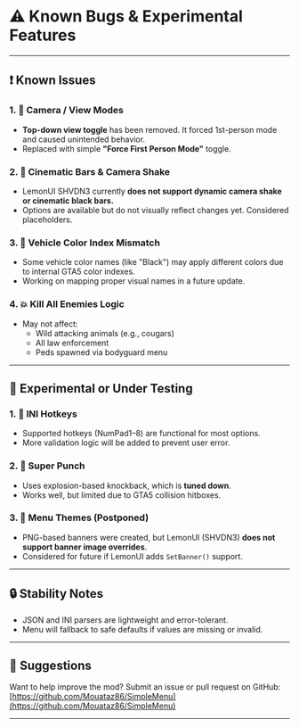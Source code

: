 # ⚠️ Known Bugs & Experimental Features

---

## ❗ Known Issues

### 1. 🛑 Camera / View Modes
- **Top-down view toggle** has been removed. It forced 1st-person mode and caused unintended behavior.
- Replaced with simple **"Force First Person Mode"** toggle.

### 2. 🎥 Cinematic Bars & Camera Shake
- LemonUI SHVDN3 currently **does not support dynamic camera shake or cinematic black bars.**
- Options are available but do not visually reflect changes yet. Considered placeholders.

### 3. 🚗 Vehicle Color Index Mismatch
- Some vehicle color names (like "Black") may apply different colors due to internal GTA5 color indexes.
- Working on mapping proper visual names in a future update.

### 4. 💥 Kill All Enemies Logic
- May not affect:
  - Wild attacking animals (e.g., cougars)
  - All law enforcement
  - Peds spawned via bodyguard menu

---

## 🧪 Experimental or Under Testing

### 1. 🔧 INI Hotkeys
- Supported hotkeys (NumPad1–8) are functional for most options.
- More validation logic will be added to prevent user error.

### 2. 🔫 Super Punch
- Uses explosion-based knockback, which is **tuned down**.
- Works well, but limited due to GTA5 collision hitboxes.

### 3. 🎨 Menu Themes (Postponed)
- PNG-based banners were created, but LemonUI (SHVDN3) **does not support banner image overrides**.
- Considered for future if LemonUI adds `SetBanner()` support.

---

## 🔒 Stability Notes

- JSON and INI parsers are lightweight and error-tolerant.
- Menu will fallback to safe defaults if values are missing or invalid.

---

## 📝 Suggestions

Want to help improve the mod? Submit an issue or pull request on GitHub:
[https://github.com/Mouataz86/SimpleMenu](https://github.com/Mouataz86/SimpleMenu)

---
